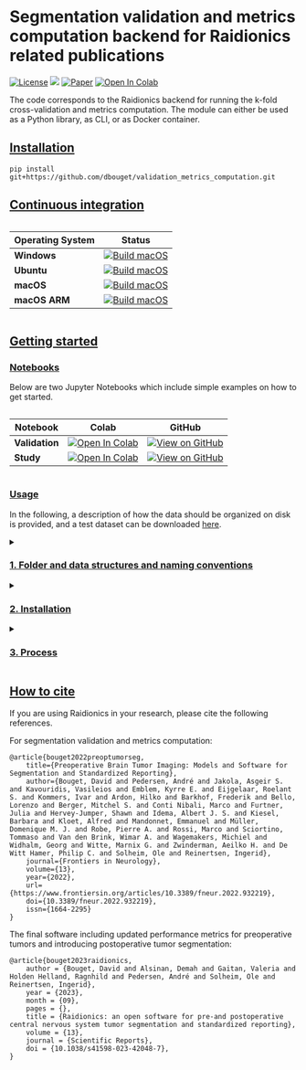 # Segmentation validation and metrics computation backend for Raidionics related publications

[![License](https://img.shields.io/badge/License-BSD%202--Clause-orange.svg)](https://opensource.org/licenses/BSD-2-Clause)
[![](https://img.shields.io/badge/python-3.8|3.9|3.10|3.11|3.12-blue.svg)](https://www.python.org/downloads/)
[![Paper](https://zenodo.org/badge/DOI/10.3389/fneur.2022.932219.svg)](https://www.frontiersin.org/articles/10.3389/fneur.2022.932219/full)
[![Open In Colab](https://colab.research.google.com/assets/colab-badge.svg)](https://colab.research.google.com/gist/dbouget/7560fe410db03e384a45ddc77bbe9a57/compute_validation_example.ipynb)

The code corresponds to the Raidionics backend for running the k-fold cross-validation and metrics computation.
The module can either be used as a Python library, as CLI, or as Docker container.

## [Installation](https://github.com/dbouget/validation_metrics_computation#installation)

```
pip install git+https://github.com/dbouget/validation_metrics_computation.git
```

## [Continuous integration](https://github.com/dbouget/validation_metrics_computation#continuous-integration)

<div style="display: flex;">
  <div style="flex: 1; margin-right: 20px;">

| Operating System | Status                                                                                                             |
|------------------|--------------------------------------------------------------------------------------------------------------------|
| **Windows**      | [![Build macOS](https://github.com/dbouget/validation_metrics_computation/actions/workflows/build_windows.yml/badge.svg)](https://github.com/dbouget/validation_metrics_computation/actions/workflows/build_windows.yml) |
| **Ubuntu**       | [![Build macOS](https://github.com/dbouget/validation_metrics_computation/actions/workflows/build_ubuntu.yml/badge.svg)](https://github.com/dbouget/validation_metrics_computation/actions/workflows/build_ubuntu.yml) |
| **macOS**        | [![Build macOS](https://github.com/dbouget/validation_metrics_computation/actions/workflows/build_macos.yml/badge.svg)](https://github.com/dbouget/validation_metrics_computation/actions/workflows/build_macos.yml) |
| **macOS ARM**    | [![Build macOS](https://github.com/dbouget/validation_metrics_computation/actions/workflows/build_macos_arm.yml/badge.svg)](https://github.com/dbouget/validation_metrics_computation/actions/workflows/build_macos_arm.yml) |
  </div>
</div>

## [Getting started](https://github.com/dbouget/validation_metrics_computation#getting-started)

### [Notebooks](https://github.com/dbouget/validation_metrics_computation#notebooks)

Below are two Jupyter Notebooks which include simple examples on how to get started.

<div style="display: flex;">
  <div style="flex: 1; margin-right: 20px;">

| Notebook       | Colab                                                | GitHub                                                                                                                   |
|----------------|-------------------------------------------------------|--------------------------------------------------------------------------------------------------------------------------|
| **Validation** | <a href="https://colab.research.google.com/gist/dbouget/7560fe410db03e384a45ddc77bbe9a57/compute_validation_example.ipynb" target="_parent"><img src="https://colab.research.google.com/assets/colab-badge.svg" alt="Open In Colab"/></a> | [![View on GitHub](https://img.shields.io/badge/View%20on%20GitHub-blue?logo=github)](https://github.com/dbouget/validation_metrics_computation/blob/master/notebooks/compute_validation_example.ipynb) |
| **Study**      | <a href="https://colab.research.google.com/gist/dbouget/ba104fd1faae7d4965f0db722875cb90/compute_study_example.ipynb" target="_parent"><img src="https://colab.research.google.com/assets/colab-badge.svg" alt="Open In Colab"/></a>   | [![View on GitHub](https://img.shields.io/badge/View%20on%20GitHub-blue?logo=github)](https://github.com/dbouget/validation_metrics_computation/blob/master/notebooks/compute_study_example.ipynb)      |

  </div>
</div>

### [Usage](https://github.com/dbouget/validation_metrics_computation#usage)

In the following, a description of how the data should be organized on disk is provided, and a test dataset can
be downloaded [here](https://github.com/raidionics/Raidionics-models/releases/download/1.2.0/Samples-RaidionicsValLib_UnitTest1.zip).

<details>
<summary>

### [1. Folder and data structures and naming conventions](https://github.com/dbouget/validation_metrics_computation#1-folder-and-data-structures-and-naming-conventions)
</summary>

Two main structure types are supported, without or without following an index-based naming convention.
Assuming in the following example that the data indexes are based on their origin, but
anything should work. The folders named _index0_ and _index1_ could be renamed to any sets of strings.

The metrics and overall validation can be computed for multiple segmentation classes at the same time, granted that
unique and name-matching sets of files (i.e., ground truth and prediction files) are provided.

#### [1.1 Original data folder structure](https://github.com/dbouget/validation_metrics_computation#11-original-data-folder-structure)
The main data directory containing the original 3D volumes and corresponding manual annotations is expected
to resemble the following structure using an index-based naming convention:

    └── path/to/data/root/
        └── index0/
            ├── Pat001/
            │   ├── volumes/
            │   │   └── Pat001_MRI.nii.gz
            │   └── segmentations/
            │   │   ├── Pat001_MRI_label_tumor.nii.gz
            │   │   └── Pat001_MRI_label_other.nii.gz
            ├── Pat025/
            └── Pat050/
        └── index1/
            ├── Pat100/
            └── Pat150/

The main data directory containing the original 3D volumes and corresponding manual annotations is expected
to resemble the following structure when **not** using an index-based naming convention:

    └── path/to/data/root/
        └── Pat001/
        │   ├── Pat001_MRI.nii.gz
        │   ├── Pat001_MRI_label_tumor.nii.gz
        │   └── Pat001_MRI_label_other.nii.gz
        └── Pat010/
        │   ├── Pat010_MRI.nii.gz
        │   ├── Pat010_MRI_label_tumor.nii.gz
        │   └── Pat010_MRI_label_other.nii.gz
        [...]
        └── Pat100/
        │   ├── Pat100_MRI.nii.gz
        │   ├── Pat100_MRI_label_tumor.nii.gz
        │   └── Pat100_MRI_label_other.nii.gz

#### [1.2 Inference results folder structure](https://github.com/dbouget/validation_metrics_computation#12-inference-results-folder-structure)
Predictions results are expected to be stored inside a _predictions/_ sub-folder, the outer-most sub-folder 
naming convention inside the folder are the fold numbers.
The inference results should be grouped inside what will become the validation folder, resembling the following
structure when using an index-based naming convention.

    └── path/to/validation/study/
        └── predictions/
            ├── 0/
            │   ├── index0_Pat001/
            │   │   ├── Pat001_MRI-pred_tumor.nii.gz
            │   │   └── Pat001_MRI-pred_other.nii.gz  
            │   ├── index0_Pat002/
            │   │   ├── Pat002_MRI-pred_tumor.nii.gz
            │   │   └── Pat002_MRI-pred_other.nii.gz  
            └── 1/
            │   ├── index1_Pat100/
            │   │   ├── Pat100_MRI-pred_tumor.nii.gz
            │   │   └── Pat100_MRI-pred_other.nii.gz  
            │   └── index1_Pat150/ 
            │   │   ├── Pat150_MRI-pred_tumor.nii.gz
            │   │   └── Pat150_MRI-pred_other.nii.gz  

The inference results should be grouped inside what will become the validation folder, resembling the following
structure when **not** using an index-based naming convention.

    └── path/to/validation/study/
        └── predictions/
            ├── 0/
            │   ├── Pat001/
            │   │   ├── Pat001_MRI-pred_tumor.nii.gz
            │   │   └── Pat001_MRI-pred_other.nii.gz  
            │   ├── Pat002/
            │   │   ├── Pat002_MRI-pred_tumor.nii.gz
            │   │   └── Pat002_MRI-pred_other.nii.gz  
            └── 1/
            │   ├── Pat100/
            │   │   ├── Pat100_MRI-pred_tumor.nii.gz
            │   │   └── Pat100_MRI-pred_other.nii.gz  
            │   └── Pat150/ 
            │   │   ├── Pat150_MRI-pred_tumor.nii.gz
            │   │   └── Pat150_MRI-pred_other.nii.gz  

#### [1.3 Folds file](https://github.com/dbouget/validation_metrics_computation#13-folds-file)
The file with patients' distribution within each fold used for training should list
the content of the validation and test sets iteratively.  
The file should be called __cross\_validation\_folds.txt__ and placed in the validation
study folder side-by-side with the _predictions_ sub-folder.  

An example of its content is given below when using an index-based naming convention:
```
  index0_Pat1000_MRI_sample index1_Pat1250_MRI_sample\n    
  index0_Pat001_MRI_sample index1_Pat025_MRI_sample\n  
  index0_Pat001_MRI_sample index1_Pat025_MRI_sample\n    
  index0_Pat100_MRI_sample index1_Pat150_MRI_sample\n  
```

An example of its content is given below when **not** using an index-based naming convention:
```
  Pat001_MRI Pat002_MRI\n    
  Pat100_MRI Pat150_MRI\n  
  Pat100_MRI Pat150_MRI\n    
  Pat200_MRI Pat250_MRI\n  
```

</details>

<details>
<summary>

### [2. Installation](https://github.com/dbouget/validation_metrics_computation#2-installation)
</summary>
Create a virtual environment using at least Python 3.8, and install all dependencies from
the requirements.txt file.

```
  cd /path/to/validation_metrics_computation  
  virtualenv -p python3 venv  
  source venv/bin/activate  
  TMPDIR=$PWD/venv pip install --cache-dir=$PWD/venv -r requirements.txt (--no-deps)
```

Then the final step is to do the following in a terminal.
```
  cd /path/to/validation_metrics_computation  
  cp blank_main_config.ini main_config.ini 
```

You can now edit your __main\_config.ini__ file for running the different processes.  
An additional explanation of all parameters specified in the configuration file can be
found in _/Utils/resources.py_. 

</details>
 
<details>
<summary>

### [3. Process](https://github.com/dbouget/validation_metrics_computation#3-process)
</summary>

After filling in the configuration file specifying all runtime parameters,
according to the pattern from [**blank_main_config.ini**](https://github.com/dbouget/validation_metrics_computation/blob/master/blank_main_config.ini),
you should run first the __validation__ task and then the __study__ task.  


#### [CLI](https://github.com/dbouget/validation_metrics_computation#cli)
```
raidionicsval -c CONFIG (-v debug)
```

CONFIG should point to a configuration file (*.ini).

#### [Python module](https://github.com/dbouget/validation_metrics_computation#python-module)
```
from raidionicsval import compute
compute(config_filename="/path/to/main_config.ini")
```

"/path/to/main_config.ini" should point to a valid configuration file.

#### [Docker](https://github.com/dbouget/validation_metrics_computation#docker)
When calling Docker images, the --user flag must be properly used in order for the folders and files created inside
the container to inherit the proper read/write permissions. The user ID is retrieved on-the-fly in the following
examples, but it can be given in a more hard-coded fashion if known by the user.

```
docker pull dbouget/raidionics-val:v1.0-py38-cpu
```

For opening the Docker image and interacting with it, run:  
```
docker run --entrypoint /bin/bash -v /home/<username>/<resources_path>:/workspace/resources -t -i --network=host --ipc=host --user $(id -u) dbouget/raidionics-val:v1.0-py38-cpu
```

The `/home/<username>/<resources_path>` before the column sign has to be changed to match a directory on your local 
machine containing the data to expose to the docker image. Namely, it must contain folder(s) with data to use as input
for the validation studies, and it will contain the destination folder where the results will be saved.

For launching the Docker image as a CLI, run:  
```
docker run -v /home/<username>/<resources_path>:/workspace/resources -t -i --network=host --ipc=host --user $(id -u) dbouget/raidionics-val:v1.0-py38-cpu -c /workspace/resources/<path>/<to>/main_config.ini -v <verbose>
```

The `<path>/<to>/main_config.ini` must point to a valid configuration file on your machine, as a relative path to the `/home/<username>/<resources_path>` described above.
For example, if the file is located on my machine under `/home/myuser/Data/Validation/main_config.ini`, 
and that `/home/myuser/Data` is the mounted resources partition mounted on the Docker image, the new relative path will be `Validation/main_config.ini`.  
The `<verbose>` level can be selected from [debug, info, warning, error].

</details>

## [How to cite](https://github.com/dbouget/validation_metrics_computation#how-to-cite)

If you are using Raidionics in your research, please cite the following references.

For segmentation validation and metrics computation:
```
@article{bouget2022preoptumorseg,
    title={Preoperative Brain Tumor Imaging: Models and Software for Segmentation and Standardized Reporting},
    author={Bouget, David and Pedersen, André and Jakola, Asgeir S. and Kavouridis, Vasileios and Emblem, Kyrre E. and Eijgelaar, Roelant S. and Kommers, Ivar and Ardon, Hilko and Barkhof, Frederik and Bello, Lorenzo and Berger, Mitchel S. and Conti Nibali, Marco and Furtner, Julia and Hervey-Jumper, Shawn and Idema, Albert J. S. and Kiesel, Barbara and Kloet, Alfred and Mandonnet, Emmanuel and Müller, Domenique M. J. and Robe, Pierre A. and Rossi, Marco and Sciortino, Tommaso and Van den Brink, Wimar A. and Wagemakers, Michiel and Widhalm, Georg and Witte, Marnix G. and Zwinderman, Aeilko H. and De Witt Hamer, Philip C. and Solheim, Ole and Reinertsen, Ingerid},
    journal={Frontiers in Neurology},
    volume={13},
    year={2022},
    url={https://www.frontiersin.org/articles/10.3389/fneur.2022.932219},
    doi={10.3389/fneur.2022.932219},
    issn={1664-2295}
}
```

The final software including updated performance metrics for preoperative tumors and introducing postoperative tumor segmentation:
```
@article{bouget2023raidionics,
    author = {Bouget, David and Alsinan, Demah and Gaitan, Valeria and Holden Helland, Ragnhild and Pedersen, André and Solheim, Ole and Reinertsen, Ingerid},
    year = {2023},
    month = {09},
    pages = {},
    title = {Raidionics: an open software for pre-and postoperative central nervous system tumor segmentation and standardized reporting},
    volume = {13},
    journal = {Scientific Reports},
    doi = {10.1038/s41598-023-42048-7},
}
```
